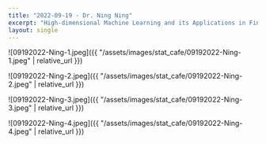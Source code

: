 ```yaml
---
title: "2022-09-19 - Dr. Ning Ning"
excerpt: "High-dimensional Machine Learning and its Applications in Finance"
layout: single
---
```


![09192022-Ning-1.jpeg]({{ "/assets/images/stat_cafe/09192022-Ning-1.jpeg" | relative_url }})

![09192022-Ning-2.jpeg]({{ "/assets/images/stat_cafe/09192022-Ning-2.jpeg" | relative_url }})

![09192022-Ning-3.jpeg]({{ "/assets/images/stat_cafe/09192022-Ning-3.jpeg" | relative_url }})

![09192022-Ning-4.jpeg]({{ "/assets/images/stat_cafe/09192022-Ning-4.jpeg" | relative_url }})
